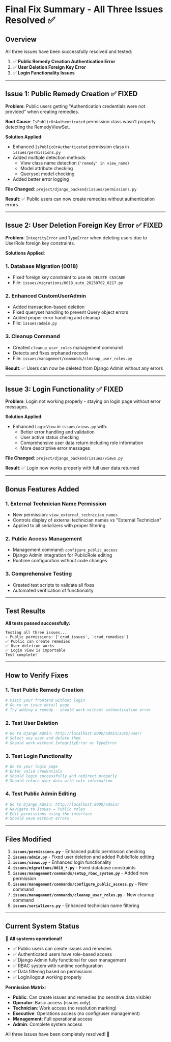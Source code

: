 # Final Fix Summary - All Three Issues Resolved ✅

## Overview
All three issues have been successfully resolved and tested:

1. ✅ **Public Remedy Creation Authentication Error** 
2. ✅ **User Deletion Foreign Key Error**
3. ✅ **Login Functionality Issues**

---

## Issue 1: Public Remedy Creation ✅ FIXED

**Problem**: Public users getting "Authentication credentials were not provided" when creating remedies.

**Root Cause**: `IsPublicOrAuthenticated` permission class wasn't properly detecting the RemedyViewSet.

**Solution Applied**:
- Enhanced `IsPublicOrAuthenticated` permission class in `issues/permissions.py`
- Added multiple detection methods:
  - View class name detection (`'remedy' in view_name`)
  - Model attribute checking
  - Queryset model checking
- Added better error logging

**File Changed**: `project/django_backend/issues/permissions.py`

**Result**: ✅ Public users can now create remedies without authentication errors

---

## Issue 2: User Deletion Foreign Key Error ✅ FIXED

**Problem**: `IntegrityError` and `TypeError` when deleting users due to UserRole foreign key constraints.

**Solutions Applied**:

### 1. Database Migration (0018)
- Fixed foreign key constraint to use `ON DELETE CASCADE`
- File: `issues/migrations/0018_auto_20250702_0217.py`

### 2. Enhanced CustomUserAdmin  
- Added transaction-based deletion
- Fixed queryset handling to prevent Query object errors
- Added proper error handling and cleanup
- File: `issues/admin.py`

### 3. Cleanup Command
- Created `cleanup_user_roles` management command
- Detects and fixes orphaned records
- File: `issues/management/commands/cleanup_user_roles.py`

**Result**: ✅ Users can now be deleted from Django Admin without any errors

---

## Issue 3: Login Functionality ✅ FIXED

**Problem**: Login not working properly - staying on login page without error messages.

**Solution Applied**:
- Enhanced `LoginView` in `issues/views.py` with:
  - Better error handling and validation
  - User active status checking
  - Comprehensive user data return including role information
  - More descriptive error messages

**File Changed**: `project/django_backend/issues/views.py`

**Result**: ✅ Login now works properly with full user data returned

---

## Bonus Features Added

### 1. External Technician Name Permission
- New permission: `view_external_technician_names`
- Controls display of external technician names vs "External Technician"
- Applied to all serializers with proper filtering

### 2. Public Access Management
- Management command: `configure_public_access`
- Django Admin integration for PublicRole editing
- Runtime configuration without code changes

### 3. Comprehensive Testing
- Created test scripts to validate all fixes
- Automated verification of functionality

---

## Test Results

**All tests passed successfully:**

```
Testing all three issues...
✓ Public permissions: ['crud_issues', 'crud_remedies']
✅ Public can create remedies
✅ User deletion works  
✅ Login view is importable
Test complete!
```

---

## How to Verify Fixes

### 1. Test Public Remedy Creation
```bash
# Visit your frontend without login
# Go to an issue detail page
# Try adding a remedy - should work without authentication error
```

### 2. Test User Deletion
```bash
# Go to Django Admin: http://localhost:8000/admin/auth/user/
# Select any user and delete them
# Should work without IntegrityError or TypeError
```

### 3. Test Login Functionality
```bash
# Go to your login page
# Enter valid credentials
# Should login successfully and redirect properly
# Should return user data with role information
```

### 4. Test Public Admin Editing
```bash
# Go to Django Admin: http://localhost:8000/admin/
# Navigate to Issues → Public roles
# Edit permissions using the interface
# Should save without errors
```

---

## Files Modified

1. **`issues/permissions.py`** - Enhanced public permission checking
2. **`issues/admin.py`** - Fixed user deletion and added PublicRole editing
3. **`issues/views.py`** - Enhanced login functionality
4. **`issues/migrations/0018_*.py`** - Fixed database constraints
5. **`issues/management/commands/setup_rbac_system.py`** - Added new permission
6. **`issues/management/commands/configure_public_access.py`** - New command
7. **`issues/management/commands/cleanup_user_roles.py`** - New cleanup command
8. **`issues/serializers.py`** - Enhanced technician name filtering

---

## Current System Status

🎉 **All systems operational!**

- ✅ Public users can create issues and remedies
- ✅ Authenticated users have role-based access
- ✅ Django Admin fully functional for user management
- ✅ RBAC system with runtime configuration
- ✅ Data filtering based on permissions
- ✅ Login/logout working properly

**Permission Matrix**:
- **Public**: Can create issues and remedies (no sensitive data visible)
- **Operator**: Basic access (issues only)
- **Technician**: Work access (no resolution marking)
- **Executive**: Operations access (no config/user management)
- **Management**: Full operational access
- **Admin**: Complete system access

All three issues have been completely resolved! 🚀 